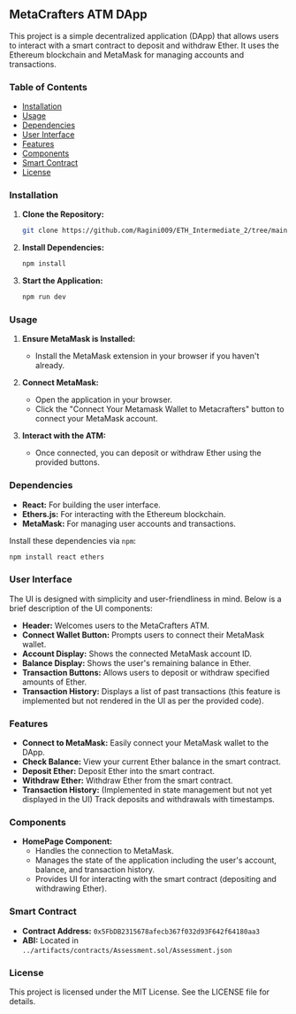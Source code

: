 ## MetaCrafters ATM DApp

This project is a simple decentralized application (DApp) that allows users to interact with a smart contract to deposit and withdraw Ether. It uses the Ethereum blockchain and MetaMask for managing accounts and transactions.

### Table of Contents
- [Installation](#installation)
- [Usage](#usage)
- [Dependencies](#dependencies)
- [User Interface](#user-interface)
- [Features](#features)
- [Components](#components)
- [Smart Contract](#smart-contract)
- [License](#license)

### Installation

1. **Clone the Repository:**
    ```sh
    git clone https://github.com/Ragini009/ETH_Intermediate_2/tree/main
    ```

2. **Install Dependencies:**
    ```sh
    npm install
    ```

3. **Start the Application:**
    ```sh
    npm run dev
    ```

### Usage

1. **Ensure MetaMask is Installed:**
   - Install the MetaMask extension in your browser if you haven't already.

2. **Connect MetaMask:**
   - Open the application in your browser.
   - Click the "Connect Your Metamask Wallet to Metacrafters" button to connect your MetaMask account.

3. **Interact with the ATM:**
   - Once connected, you can deposit or withdraw Ether using the provided buttons.

### Dependencies

- **React:** For building the user interface.
- **Ethers.js:** For interacting with the Ethereum blockchain.
- **MetaMask:** For managing user accounts and transactions.

Install these dependencies via `npm`:
```sh
npm install react ethers
```

### User Interface

The UI is designed with simplicity and user-friendliness in mind. Below is a brief description of the UI components:

- **Header:** Welcomes users to the MetaCrafters ATM.
- **Connect Wallet Button:** Prompts users to connect their MetaMask wallet.
- **Account Display:** Shows the connected MetaMask account ID.
- **Balance Display:** Shows the user's remaining balance in Ether.
- **Transaction Buttons:** Allows users to deposit or withdraw specified amounts of Ether.
- **Transaction History:** Displays a list of past transactions (this feature is implemented but not rendered in the UI as per the provided code).

### Features

- **Connect to MetaMask:** Easily connect your MetaMask wallet to the DApp.
- **Check Balance:** View your current Ether balance in the smart contract.
- **Deposit Ether:** Deposit Ether into the smart contract.
- **Withdraw Ether:** Withdraw Ether from the smart contract.
- **Transaction History:** (Implemented in state management but not yet displayed in the UI) Track deposits and withdrawals with timestamps.

### Components

- **HomePage Component:**
  - Handles the connection to MetaMask.
  - Manages the state of the application including the user's account, balance, and transaction history.
  - Provides UI for interacting with the smart contract (depositing and withdrawing Ether).

### Smart Contract

- **Contract Address:** `0x5FbDB2315678afecb367f032d93F642f64180aa3`
- **ABI:** Located in `../artifacts/contracts/Assessment.sol/Assessment.json`

### License

This project is licensed under the MIT License. See the LICENSE file for details.
